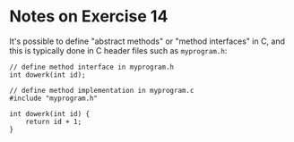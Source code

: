 Notes on Exercise 14
====================

It's possible to define "abstract methods" or "method interfaces" in C, and this is typically done in C header files
such as `myprogram.h`:

```
// define method interface in myprogram.h
int dowerk(int id);

// define method implementation in myprogram.c
#include "myprogram.h"

int dowerk(int id) {
    return id + 1;
}
```
